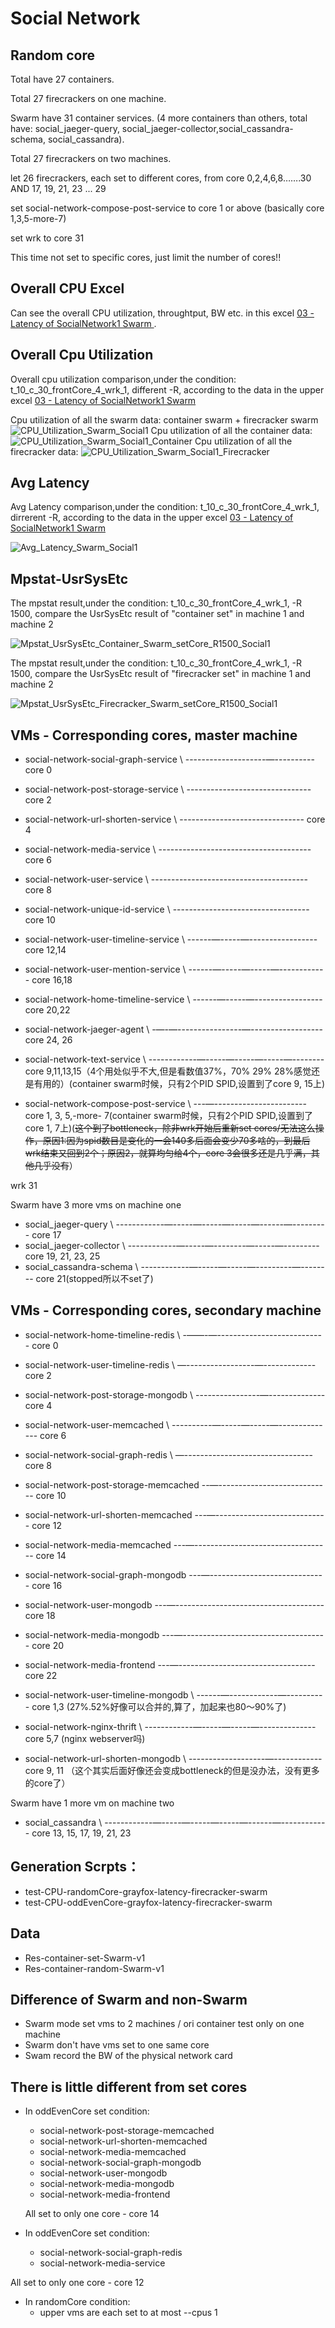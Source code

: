 # Social Network
## Random core

Total have 27 containers.

Total 27 firecrackers on one machine. 

Swarm have 31 container services. (4 more containers than others, total have: social_jaeger-query, social_jaeger-collector,social_cassandra-schema, social_cassandra).

Total 27 firecrackers on two machines.

let 26 firecrackers, each set to different cores, from core 0,2,4,6,8…….30 AND 17, 19, 21, 23 ... 29

set social-network-compose-post-service to core 1 or above (basically core 1,3,5-more-7)

set wrk to core 31

This time not set to specific cores, just limit the number of cores!!

## Overall CPU Excel
Can see the overall CPU utilization, throughtput, BW etc. in this excel [03 - Latency of SocialNetwork1 Swarm ](https://docs.google.com/spreadsheets/d/1cVVgBsQXYFdK8wWYeFSkCXTaK7Lk_UoXT8pRVRz7Vhw/edit#gid=1045338351).

## Overall Cpu Utilization
Overall cpu utilization comparison,under the condition: t_10_c_30_frontCore_4_wrk_1, different -R, according to the data in the upper excel [03 - Latency of SocialNetwork1 Swarm ](https://docs.google.com/spreadsheets/d/1cVVgBsQXYFdK8wWYeFSkCXTaK7Lk_UoXT8pRVRz7Vhw/edit#gid=1045338351)

Cpu utilization of all the swarm data: container swarm + firecracker swarm
![CPU_Utilization_Swarm_Social1](CPU_Utilization_Swarm_Social1.png)
Cpu utilization of all the container data:
![CPU_Utilization_Swarm_Social1_Container](CPU_Utilization_Swarm_Social1_container.png)
Cpu utilization of all the firecracker data:
![CPU_Utilization_Swarm_Social1_Firecracker](CPU_Utilization_Swarm_Social1_firecracker.png)

## Avg Latency
Avg Latency comparison,under the condition: t_10_c_30_frontCore_4_wrk_1, dirrerent -R, according to the data in the upper excel [03 - Latency of SocialNetwork1 Swarm ](https://docs.google.com/spreadsheets/d/1cVVgBsQXYFdK8wWYeFSkCXTaK7Lk_UoXT8pRVRz7Vhw/edit#gid=1045338351)

![Avg_Latency_Swarm_Social1](Avg_Latency_Swarm_Social1.jpg)

## Mpstat-UsrSysEtc
The mpstat result,under the condition: t_10_c_30_frontCore_4_wrk_1, -R 1500, compare the UsrSysEtc result of "container set" in machine 1 and machine 2

![Mpstat_UsrSysEtc_Container_Swarm_setCore_R1500_Social1](mpstat_UsrSysEtc-container-Swarm-setCore-R-1500-Social1.jpg)

The mpstat result,under the condition: t_10_c_30_frontCore_4_wrk_1, -R 1500, compare the UsrSysEtc result of "firecracker set" in machine 1 and machine 2

![Mpstat_UsrSysEtc_Firecracker_Swarm_setCore_R1500_Social1](mpstat_UsrSysEtc-firecracker-Swarm-setCore-R-1500-Social1.jpg)


## VMs - Corresponding cores, master machine
* social-network-social-graph-service \ --------------------—---------- core 0
* social-network-post-storage-service \ ------------------------------- core 2
* social-network-url-shorten-service \ ------------------------------- core 4
* social-network-media-service \ -------------------------------------- core 6
* social-network-user-service \ --------------------------------------- core 8
* social-network-unique-id-service \ ---------------------------------- core 10

* social-network-user-timeline-service \ ------—-----—----------------- core 12,14
* social-network-user-mention-service \ ------—-----—-----—------------ core 16,18
* social-network-home-timeline-service \ ------—-----—----------------- core 20,22
* social-network-jaeger-agent \ -—-—----------------—------------------ core 24, 26 
* social-network-text-service \ ------------—-----—-----—-----—-------- core 9,11,13,15（4个用处似乎不大,但是看数值37%，70% 29% 28%感觉还是有用的）(container swarm时候，只有2个PID SPID,设置到了core 9, 15上)
* social-network-compose-post-service \ ---—----------------------- core 1, 3, 5,-more- 7(container swarm时候，只有2个PID SPID,设置到了core 1, 7上)(~~这个到了bottleneck，除非wrk开始后重新set cores/无法这么操作，原因1:因为spid数目是变化的一会140多后面会变少70多啥的，到最后wrk结束又回到2个；原因2，就算均匀给4个，core 3会很多还是几乎满，其他几乎没有~~）

wrk 31

Swarm have 3 more vms on machine one
* social_jaeger-query \ ------------—-----—-----—-----—------—--------- core 17
* social_jaeger-collector \ ------------—-----—--------—-----—--------- core 19, 21, 23, 25
* social_cassandra-schema \ ------------—-----—-----—---------—-------- core 21(stopped所以不set了)

## VMs - Corresponding cores, secondary machine
* social-network-home-timeline-redis \ -——-—--------------------------- core 0
* social-network-user-timeline-redis \ —-----------------—------------- core 2
* social-network-post-storage-mongodb \ ----------------—-------------- core 4
* social-network-user-memcached \ ----------—-----—-----—-------------- core 6
* social-network-social-graph-redis \ —-------------------------------- core 8
* social-network-post-storage-memcached --—---------------------------- core 10
* social-network-url-shorten-memcached ---—---------------------------- core 12
* social-network-media-memcached ---—---------------------------------- core 14
* social-network-social-graph-mongodb ---—----------------------------- core 16
* social-network-user-mongodb ---—------------------------------------- core 18
* social-network-media-mongodb ---—------------------------------------ core 20
* social-network-media-frontend ---—---------------------------------- core 22

* social-network-user-timeline-mongodb \ ------—------------—---------- core 1,3 (27%.52%好像可以合并的,算了，加起来也80～90%了)
* social-network-nginx-thrift \ ------------—-----—-----—-------------- core 5,7 (nginx webserver吗)
* social-network-url-shorten-mongodb \ -------------------—------------ core 9, 11 （这个其实后面好像还会变成bottleneck的但是没办法，没有更多的core了）

Swarm have 1 more vm on machine two
* social_cassandra \ ------------—-----—-----—-----—------—------------ core 13, 15, 17, 19, 21, 23

## Generation Scrpts：
* test-CPU-randomCore-grayfox-latency-firecracker-swarm
* test-CPU-oddEvenCore-grayfox-latency-firecracker-swarm

## Data
* Res-container-set-Swarm-v1
* Res-container-random-Swarm-v1

## Difference of Swarm and non-Swarm
* Swarm mode set vms to 2 machines / ori container test only on one machine
* Swarm don't have vms set to one same core 
* Swam record the BW of the physical network card 

## There is little different from set cores
- In oddEvenCore set condition:
    - social-network-post-storage-memcached
    - social-network-url-shorten-memcached
    - social-network-media-memcached
    - social-network-social-graph-mongodb
    - social-network-user-mongodb
    - social-network-media-mongodb
    - social-network-media-frontend
    
    All set to only one core - core 14

- In oddEvenCore set condition:
    - social-network-social-graph-redis
    - social-network-media-service

All set to only one core - core 12

- In randomCore condition:
    - upper vms are each set to at most --cpus 1